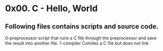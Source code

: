 # 0x00. C - Hello, World
## Following files contains scripts and source code.
0-preprocessor script  that runs a C file through the preprocessor and save the result into another file.
1-compiler Comiles a C file but does not link

